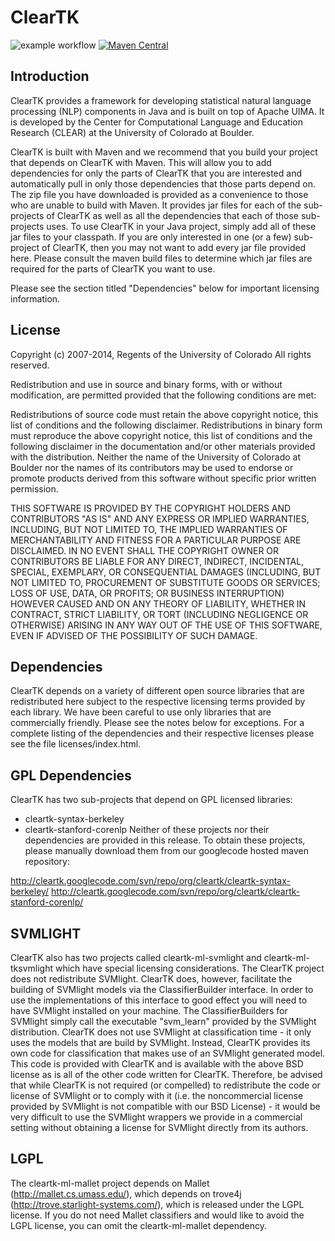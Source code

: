 # ClearTK

![example workflow](https://github.com/ClearTK/cleartk/actions/workflows/build-snapshot.yml/badge.svg)
[![Maven Central](https://maven-badges.herokuapp.com/maven-central/org.dkpro.core/dkpro-core/badge.svg?style=plastic)](https://maven-badges.herokuapp.com/maven-central/org.cleartk/cleartk)

## Introduction

ClearTK provides a framework for developing statistical natural language 
processing (NLP) components in Java and is built on top of Apache UIMA. It is 
developed by the Center for Computational Language and Education Research 
(CLEAR) at the University of Colorado at Boulder.

ClearTK is built with Maven and we recommend that you build your project that
depends on ClearTK with Maven.  This will allow you to add dependencies for only
the parts of ClearTK that you are interested and automatically pull in only 
those dependencies that those parts depend on.  The zip file you have downloaded
is provided as a convenience to those who are unable to build with Maven.  It 
provides jar files for each of the sub-projects of ClearTK as well as all the 
dependencies that each of those sub-projects uses.  To use ClearTK in your 
Java project, simply add all of these jar files to your classpath.  If you are
only interested in one (or a few) sub-project of ClearTK, then you may not want
to add every jar file provided here.  Please consult the maven build files to 
determine which jar files are required for the parts of ClearTK you want to use.   

Please see the section titled "Dependencies" below for important licensing information.

## License

Copyright (c) 2007-2014, Regents of the University of Colorado 
All rights reserved.

Redistribution and use in source and binary forms, with or without
modification, are permitted provided that the following conditions are met:

Redistributions of source code must retain the above copyright notice, this list of conditions and the following disclaimer. 
Redistributions in binary form must reproduce the above copyright notice, this list of conditions and the following disclaimer in the documentation and/or other materials provided with the distribution. 
Neither the name of the University of Colorado at Boulder nor the names of its contributors may be used to endorse or promote products derived from this software without specific prior written permission. 

THIS SOFTWARE IS PROVIDED BY THE COPYRIGHT HOLDERS AND CONTRIBUTORS "AS IS"
AND ANY EXPRESS OR IMPLIED WARRANTIES, INCLUDING, BUT NOT LIMITED TO, THE
IMPLIED WARRANTIES OF MERCHANTABILITY AND FITNESS FOR A PARTICULAR PURPOSE
ARE DISCLAIMED. IN NO EVENT SHALL THE COPYRIGHT OWNER OR CONTRIBUTORS BE
LIABLE FOR ANY DIRECT, INDIRECT, INCIDENTAL, SPECIAL, EXEMPLARY, OR
CONSEQUENTIAL DAMAGES (INCLUDING, BUT NOT LIMITED TO, PROCUREMENT OF
SUBSTITUTE GOODS OR SERVICES; LOSS OF USE, DATA, OR PROFITS; OR BUSINESS
INTERRUPTION) HOWEVER CAUSED AND ON ANY THEORY OF LIABILITY, WHETHER IN
CONTRACT, STRICT LIABILITY, OR TORT (INCLUDING NEGLIGENCE OR OTHERWISE)
ARISING IN ANY WAY OUT OF THE USE OF THIS SOFTWARE, EVEN IF ADVISED OF THE
POSSIBILITY OF SUCH DAMAGE. 

## Dependencies

ClearTK depends on a variety of different open source libraries that are
redistributed here subject to the respective licensing terms provided by 
each library.  We have been careful to use only libraries that are 
commercially friendly.  Please see the notes below for exceptions.  For a 
complete listing of the dependencies and their respective licenses please
see the file licenses/index.html.

## GPL Dependencies

ClearTK has two sub-projects that depend on GPL licensed libraries: 
 * cleartk-syntax-berkeley
 * cleartk-stanford-corenlp
Neither of these projects nor their dependencies are provided in this release.
To obtain these projects, please manually download them from our googlecode
hosted maven repository:

http://cleartk.googlecode.com/svn/repo/org/cleartk/cleartk-syntax-berkeley/
http://cleartk.googlecode.com/svn/repo/org/cleartk/cleartk-stanford-corenlp/

## SVMLIGHT

ClearTK also has two projects called cleartk-ml-svmlight and cleartk-ml-tksvmlight
which have special licensing considerations. The ClearTK project does not 
redistribute SVMlight. ClearTK does, however, facilitate the building of SVMlight 
models via the ClassifierBuilder interface. In order to use the implementations of
this interface to good effect you will need to have SVMlight installed on your
machine. The ClassifierBuilders for SVMlight simply call the executable "svm_learn"
provided by the SVMlight distribution. ClearTK does not use SVMlight at
classification time - it only uses the models that are build by SVMlight. Instead,
ClearTK provides its own code for classification that makes use of an SVMlight
generated model.  This code is provided with ClearTK and is available with the
above BSD license as is all of the other code written for ClearTK. Therefore, be
advised that while ClearTK is not required (or compelled) to redistribute the code
or license of SVMlight or to comply with it (i.e. the noncommercial license
provided by SVMlight is not compatible with our BSD License) - it would be very
difficult to use the SVMlight wrappers we provide in a commercial setting without
obtaining a license for SVMlight directly from its authors.  

## LGPL

The cleartk-ml-mallet project depends on Mallet (http://mallet.cs.umass.edu/),
which depends on trove4j (http://trove.starlight-systems.com/), which is
released under the LGPL license. If you do not need Mallet classifiers and would
like to avoid the LGPL license, you can omit the cleartk-ml-mallet dependency.
